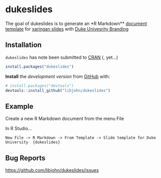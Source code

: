 
<!-- README.md is generated from README.Rmd. Please edit that file -->
dukeslides
==========

The goal of dukeslides is to generate an \*R Markdown\*\* [document template](https://rmarkdown.rstudio.com/developer_document_templates.html) for [xaringan slides](https://slides.yihui.name/xaringan/#1) with [Duke Univesrity Branding](https://styleguide.duke.edu/color-palette/)

Installation
------------

`dukeslides` has note been submitted to [CRAN](https://CRAN.R-project.org) (, yet...)

``` r
install.packages("dukeslides")
```

**Install** the *development version* from [GitHub](https://github.com/) with:

``` r
# install.packages("devtools")
devtools::install_github("libjohn/dukeslides")
```

Example
-------

Create a new R Markdown document from the menu File

In R Studio...

`New File -> R Markdown -> From Template -> Slide template for Duke University  {dukeslides}`

Bug Reports
-----------

<https://github.com/libjohn/dukeslides/issues>
